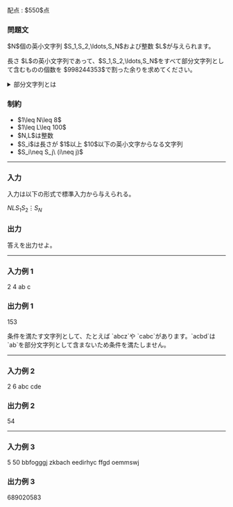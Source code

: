 
<div>

<span>

<span>

<p>
配点 : $550$点
</p>

<div>

<section>

### **問題文**

<p>
$N$個の英小文字列 $S_1,S_2,\ldots,S_N$および整数 $L$が与えられます。
</p>

<p>
長さ $L$の英小文字列であって、$S_1,S_2,\ldots,S_N$をすべて部分文字列として含むものの個数を $998244353$で割った余りを求めてください。
</p>

<details>

<summary>
部分文字列とは
</summary>
$S$の
<strong>
部分文字列
</strong>
とは、$S$の先頭から $0$文字以上、末尾から $0$文字以上削除して得られる文字列のことをいいます。 

例えば、`ab`, `bc`, `bcd`は `abcd`の部分文字列ですが、`ac`, `dc`, `e`は `abcd`の部分文字列ではありません。  

</details>

</section>

</div>

<div>

<section>

### **制約**

<ul>

<li>
$1\leq N\leq 8$
</li>

<li>
$1\leq L\leq 100$
</li>

<li>
$N,L$は整数
</li>

<li>
$S_i$は長さが $1$以上 $10$以下の英小文字からなる文字列
</li>

<li>
$S_i\neq S_j\ (i\neq j)$
</li>

</ul>

</section>

</div>

---

<div>

<div>

<section>

### **入力**

<p>
入力は以下の形式で標準入力から与えられる。
</p>

<div>

$N$$L$$S_1$$S_2$$\vdots$$S_N$
</div>

</section>

</div>

<div>

<section>

### **出力**

<p>
答えを出力せよ。
</p>

</section>

</div>

</div>

---

<div>

<section>

### **入力例 1**

<div>

2 4
ab
c

</div>

</section>

</div>

<div>

<section>

### **出力例 1**

<div>

153

</div>

<p>
条件を満たす文字列として、たとえば `abcz`や `cabc`があります。`acbd`は `ab`を部分文字列として含まないため条件を満たしません。
</p>

</section>

</div>

---

<div>

<section>

### **入力例 2**

<div>

2 6
abc
cde

</div>

</section>

</div>

<div>

<section>

### **出力例 2**

<div>

54

</div>

</section>

</div>

---

<div>

<section>

### **入力例 3**

<div>

5 50
bbfogggj
zkbach
eedirhyc
ffgd
oemmswj

</div>

</section>

</div>

<div>

<section>

### **出力例 3**

<div>

689020583

</div>

</section>

</div>

</span>

</span>

</div>
